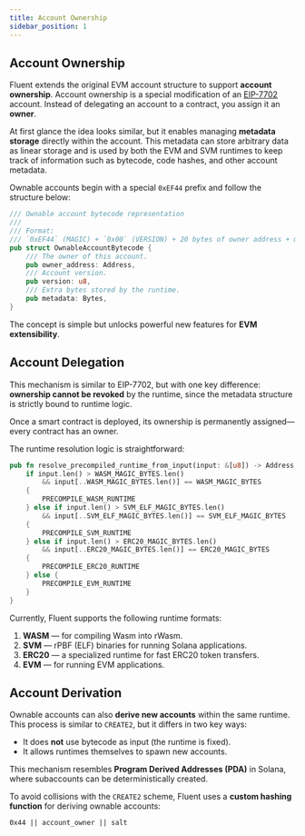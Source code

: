 ```yaml
---
title: Account Ownership
sidebar_position: 1
---
```

Account Ownership
---

Fluent extends the original EVM account structure to support **account ownership**.
Account ownership is a special modification of an [EIP-7702](https://eips.ethereum.org/EIPS/eip-7702) account. Instead of delegating an account to a contract, you assign it an **owner**.

At first glance the idea looks similar, but it enables managing **metadata storage** directly within the account.
This metadata can store arbitrary data as linear storage and is used by both the EVM and SVM runtimes to keep track of information such as bytecode, code hashes, and other account metadata.

Ownable accounts begin with a special `0xEF44` prefix and follow the structure below:

```rust
/// Ownable account bytecode representation
///
/// Format:
/// `0xEF44` (MAGIC) + `0x00` (VERSION) + 20 bytes of owner address + metadata.
pub struct OwnableAccountBytecode {
    /// The owner of this account.
    pub owner_address: Address,
    /// Account version.
    pub version: u8,
    /// Extra bytes stored by the runtime.
    pub metadata: Bytes,
}
```

The concept is simple but unlocks powerful new features for **EVM extensibility**.

## Account Delegation

This mechanism is similar to EIP-7702, but with one key difference:
**ownership cannot be revoked** by the runtime, since the metadata structure is strictly bound to runtime logic.

Once a smart contract is deployed, its ownership is permanently assigned—every contract has an owner.

The runtime resolution logic is straightforward:

```rust
pub fn resolve_precompiled_runtime_from_input(input: &[u8]) -> Address {
    if input.len() > WASM_MAGIC_BYTES.len()
        && input[..WASM_MAGIC_BYTES.len()] == WASM_MAGIC_BYTES
    {
        PRECOMPILE_WASM_RUNTIME
    } else if input.len() > SVM_ELF_MAGIC_BYTES.len()
        && input[..SVM_ELF_MAGIC_BYTES.len()] == SVM_ELF_MAGIC_BYTES
    {
        PRECOMPILE_SVM_RUNTIME
    } else if input.len() > ERC20_MAGIC_BYTES.len()
        && input[..ERC20_MAGIC_BYTES.len()] == ERC20_MAGIC_BYTES
    {
        PRECOMPILE_ERC20_RUNTIME
    } else {
        PRECOMPILE_EVM_RUNTIME
    }
}
```

Currently, Fluent supports the following runtime formats:

1. **WASM** — for compiling Wasm into rWasm.
2. **SVM** — rPBF (ELF) binaries for running Solana applications.
3. **ERC20** — a specialized runtime for fast ERC20 token transfers.
4. **EVM** — for running EVM applications.

## Account Derivation

Ownable accounts can also **derive new accounts** within the same runtime.
This process is similar to `CREATE2`, but it differs in two key ways:

* It does **not** use bytecode as input (the runtime is fixed).
* It allows runtimes themselves to spawn new accounts.

This mechanism resembles **Program Derived Addresses (PDA)** in Solana, where subaccounts can be deterministically created.

To avoid collisions with the `CREATE2` scheme, Fluent uses a **custom hashing function** for deriving ownable accounts:

```
0x44 || account_owner || salt
```

